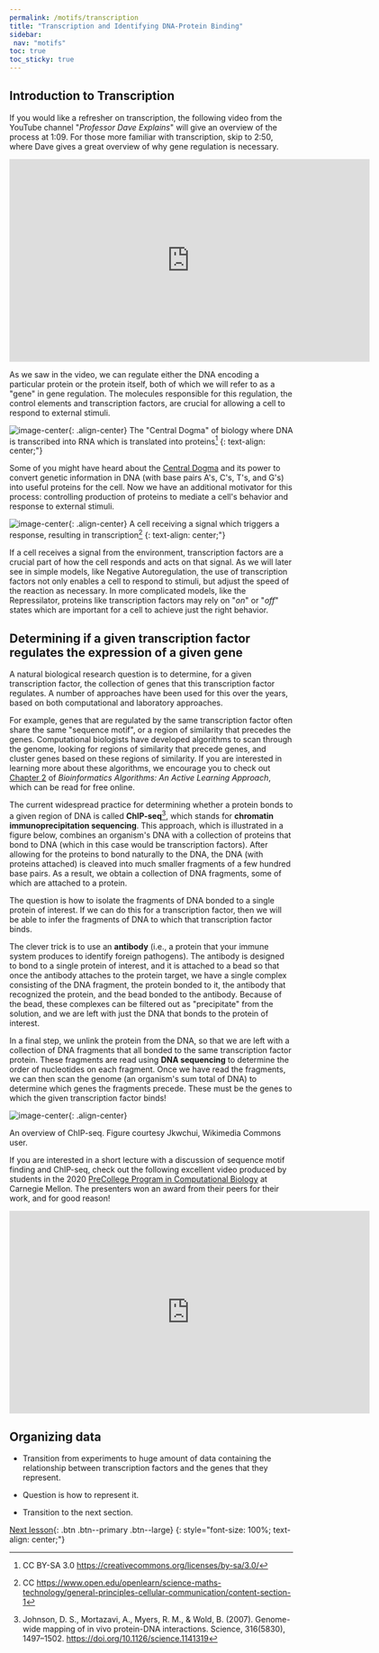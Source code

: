 ```yaml
---
permalink: /motifs/transcription
title: "Transcription and Identifying DNA-Protein Binding"
sidebar:
 nav: "motifs"
toc: true
toc_sticky: true
---
```


## Introduction to Transcription

If you would like a refresher on transcription, the following video from the YouTube channel "*Professor Dave Explains*" will give an overview of the process at 1:09. For those more familiar with transcription, skip to 2:50, where Dave gives a great overview of why gene regulation is necessary. 

<iframe width="640" height="360" src="https://www.youtube-nocookie.com/embed/J9jhg90A7Lw?start=69" frameborder="0" allowfullscreen></iframe>

As we saw in the video, we can regulate either the DNA encoding a particular protein or the protein itself, both of which we will refer to as a "gene" in gene regulation. The molecules responsible for this regulation, the control elements and transcription factors, are crucial for allowing a cell to respond to external stimuli. 

![image-center](../assets/images/Central_Dogma_of_Molecular_Biochemistry_with_Enzymes.jpg){: .align-center}
The "Central Dogma" of biology where DNA is transcribed into RNA which is translated into proteins[^dogma]
{: text-align: center;"}

Some of you might have heard about the [Central Dogma](https://www.youtube.com/watch?v=9kOGOY7vthk) and its power to convert genetic information in DNA (with base pairs A's, C's, T's, and G's) into useful proteins for the cell. Now we have an additional motivator for this process: controlling production of proteins to mediate a cell's behavior and response to external stimuli. 

![image-center](../assets/images/signal_pathway.jpg){: .align-center}
A cell receiving a signal which triggers a response, resulting in transcription[^signalResponse]
{: text-align: center;"}

If a cell receives a signal from the environment, transcription factors are a crucial part of how the cell responds and acts on that signal. As we will later see in simple models, like Negative Autoregulation, the use of transcription factors not only enables a cell to respond to stimuli, but adjust the speed of the reaction as necessary. In more complicated models, like the Repressilator, proteins like transcription factors may rely on "*on*" or "*off*" states which are important for a cell to achieve just the right behavior. 


## Determining if a given transcription factor regulates the expression of a given gene

A natural biological research question is to determine, for a given transcription factor, the collection of genes that this transcription factor regulates. A number of approaches have been used for this over the years, based on both computational and laboratory approaches.

For example, genes that are regulated by the same transcription factor often share the same "sequence motif", or a region of similarity that precedes the genes. Computational biologists have developed algorithms to scan through the genome, looking for regions of similarity that precede genes, and cluster genes based on these regions of similarity. If you are interested in learning more about these algorithms, we encourage you to check out [Chapter 2](https://www.bioinformaticsalgorithms.org/bioinformatics-chapter-2) of *Bioinformatics Algorithms: An Active Learning Approach*, which can be read for free online.

The current widespread practice for determining whether a protein bonds to a given region of DNA is called **ChIP-seq**[^chip], which stands for **chromatin immunoprecipitation sequencing**. This approach, which is illustrated in a figure below, combines an organism's DNA with a collection of proteins that bond to DNA (which in this case would be transcription factors). After allowing for the proteins to bond naturally to the DNA, the DNA (with proteins attached) is cleaved into much smaller fragments of a few hundred base pairs. As a result, we obtain a collection of DNA fragments, some of which are attached to a protein.

The question is how to isolate the fragments of DNA bonded to a single protein of interest. If we can do this for a transcription factor, then we will be able to infer the fragments of DNA to which that transcription factor binds.

The clever trick is to use an **antibody** (i.e., a protein that your immune system produces to identify foreign pathogens). The antibody is designed to bond to a single protein of interest, and it is attached to a bead so that once the antibody attaches to the protein target, we have a single complex consisting of the DNA fragment, the protein bonded to it, the antibody that recognized the protein, and the bead bonded to the antibody. Because of the bead, these complexes can be filtered out as "precipitate" from the solution, and we are left with just the DNA that bonds to the protein of interest.

In a final step, we unlink the protein from the DNA, so that we are left with a collection of DNA fragments that all bonded to the same transcription factor protein. These fragments are read using **DNA sequencing** to determine the order of nucleotides on each fragment. Once we have read the fragments, we can then scan the genome (an organism's sum total of DNA) to determine which genes the fragments precede. These must be the genes to which the given transcription factor binds!

![image-center](../assets/images/ChIP-seq_workflow.png){: .align-center}
<figcaption>An overview of ChIP-seq. Figure courtesy Jkwchui, Wikimedia Commons user.</figcaption>

If you are interested in a short lecture with a discussion of sequence motif finding and ChIP-seq, check out the following excellent video produced by students in the 2020 [PreCollege Program in Computational Biology](http://www.cbd.cmu.edu/education/pre-college-program-in-computational-biology/) at Carnegie Mellon. The presenters won an award from their peers for their work, and for good reason!

<iframe width="640" height="360" src="https://www.youtube-nocookie.com/embed/voEDurUgz_4" frameborder="0" allowfullscreen></iframe>

## Organizing data

* Transition from experiments to huge amount of data containing the relationship between transcription factors and the genes that they represent.

* Question is how to represent it.

* Transition to the next section.

[Next lesson](networks){: .btn .btn--primary .btn--large}
{: style="font-size: 100%; text-align: center;"}

[^dogma]: CC BY-SA 3.0 https://creativecommons.org/licenses/by-sa/3.0/

[^signalResponse]: CC https://www.open.edu/openlearn/science-maths-technology/general-principles-cellular-communication/content-section-1

[^chip]: Johnson, D. S., Mortazavi, A., Myers, R. M., & Wold, B. (2007). Genome-wide mapping of in vivo protein-DNA interactions. Science, 316(5830), 1497–1502. https://doi.org/10.1126/science.1141319